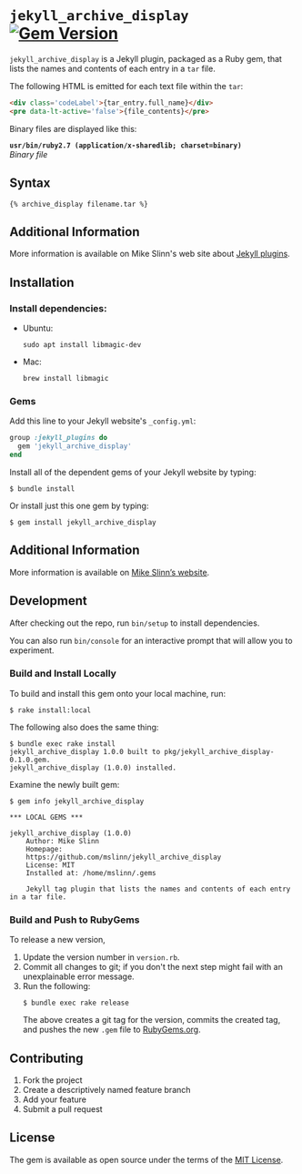`jekyll_archive_display`
[![Gem Version](https://badge.fury.io/rb/jekyll_archive_display.svg)](https://badge.fury.io/rb/jekyll_archive_display)
===========

`jekyll_archive_display` is a Jekyll plugin, packaged as a Ruby gem, that lists the names and contents of each entry in a `tar` file.

The following HTML is emitted for each text file within the `tar`:
```HTML
<div class='codeLabel'>{tar_entry.full_name}</div>
<pre data-lt-active='false'>{file_contents}</pre>
```


Binary files are displayed like this:

**`usr/bin/ruby2.7 (application/x-sharedlib; charset=binary)`**<br>
*Binary file*


## Syntax
```
{% archive_display filename.tar %}
```

## Additional Information
More information is available on Mike Slinn's web site about
[Jekyll plugins](https://www.mslinn.com/blog/index.html#Jekyll).


## Installation

### Install dependencies:
 - Ubuntu:
   ```shell
   sudo apt install libmagic-dev
   ```
 - Mac:
   ```shell
   brew install libmagic
   ```

### Gems
Add this line to your Jekyll website's `_config.yml`:

```ruby
group :jekyll_plugins do
  gem 'jekyll_archive_display'
end
```

Install all of the dependent gems of your Jekyll website by typing:

    $ bundle install

Or install just this one gem by typing:

    $ gem install jekyll_archive_display


## Additional Information
More information is available on
[Mike Slinn&rsquo;s website](https://www.mslinn.com/blog/2020/10/03/jekyll-plugins.html).


## Development

After checking out the repo, run `bin/setup` to install dependencies.

You can also run `bin/console` for an interactive prompt that will allow you to experiment.


### Build and Install Locally
To build and install this gem onto your local machine, run:
```shell
$ rake install:local
```

The following also does the same thing:
```shell
$ bundle exec rake install
jekyll_archive_display 1.0.0 built to pkg/jekyll_archive_display-0.1.0.gem.
jekyll_archive_display (1.0.0) installed.
```

Examine the newly built gem:
```shell
$ gem info jekyll_archive_display

*** LOCAL GEMS ***

jekyll_archive_display (1.0.0)
    Author: Mike Slinn
    Homepage:
    https://github.com/mslinn/jekyll_archive_display
    License: MIT
    Installed at: /home/mslinn/.gems

    Jekyll tag plugin that lists the names and contents of each entry in a tar file.
```

### Build and Push to RubyGems
To release a new version,
  1. Update the version number in `version.rb`.
  2. Commit all changes to git; if you don't the next step might fail with an unexplainable error message.
  3. Run the following:
     ```shell
     $ bundle exec rake release
     ```
     The above creates a git tag for the version, commits the created tag,
     and pushes the new `.gem` file to [RubyGems.org](https://rubygems.org).


## Contributing

1. Fork the project
2. Create a descriptively named feature branch
3. Add your feature
4. Submit a pull request


## License

The gem is available as open source under the terms of the [MIT License](https://opensource.org/licenses/MIT).
